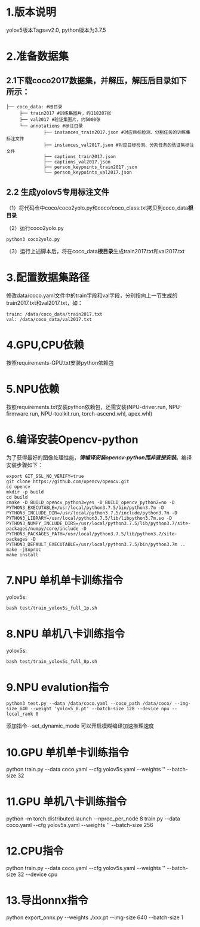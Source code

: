 # 1.版本说明
yolov5版本Tags=v2.0, python版本为3.7.5

# 2.准备数据集

## 2.1下载coco2017数据集，并解压，解压后目录如下所示：

```
├── coco_data: #根目录
     ├── train2017 #训练集图片，约118287张
     ├── val2017 #验证集图片，约5000张
     └── annotations #标注目录
     		  ├── instances_train2017.json #对应目标检测、分割任务的训练集标注文件
     		  ├── instances_val2017.json #对应目标检测、分割任务的验证集标注文件
     		  ├── captions_train2017.json 
     		  ├── captions_val2017.json 
     		  ├── person_keypoints_train2017.json 
     		  └── person_keypoints_val2017.json
```

## 2.2 生成yolov5专用标注文件

（1）将代码仓中coco/coco2yolo.py和coco/coco_class.txt拷贝到coco_data**根目录**

（2）运行coco2yolo.py

```
python3 coco2yolo.py
```

（3）运行上述脚本后，将在coco_data**根目录**生成train2017.txt和val2017.txt

# 3.配置数据集路径

修改data/coco.yaml文件中的train字段和val字段，分别指向上一节生成的train2017.txt和val2017.txt，如：  

```
train: /data/coco_data/train2017.txt  
val: /data/coco_data/val2017.txt  
```

# 4.GPU,CPU依赖
按照requirements-GPU.txt安装python依赖包  

# 5.NPU依赖
按照requirements.txt安装python依赖包，还需安装(NPU-driver.run, NPU-firmware.run, NPU-toolkit.run, torch-ascend.whl, apex.whl)

# 6.编译安装Opencv-python

为了获得最好的图像处理性能，***请编译安装opencv-python而非直接安装***。编译安装步骤如下：

```
export GIT_SSL_NO_VERIFY=true
git clone https://github.com/opencv/opencv.git
cd opencv
mkdir -p build
cd build
cmake -D BUILD_opencv_python3=yes -D BUILD_opencv_python2=no -D PYTHON3_EXECUTABLE=/usr/local/python3.7.5/bin/python3.7m -D PYTHON3_INCLUDE_DIR=/usr/local/python3.7.5/include/python3.7m -D PYTHON3_LIBRARY=/usr/local/python3.7.5/lib/libpython3.7m.so -D PYTHON3_NUMPY_INCLUDE_DIRS=/usr/local/python3.7.5/lib/python3.7/site-packages/numpy/core/include -D PYTHON3_PACKAGES_PATH=/usr/local/python3.7.5/lib/python3.7/site-packages -D PYTHON3_DEFAULT_EXECUTABLE=/usr/local/python3.7.5/bin/python3.7m ..
make -j$nproc
make install
```

# 7.NPU 单机单卡训练指令  
yolov5s:

```
bash test/train_yolov5s_full_1p.sh  
```

# 8.NPU 单机八卡训练指令  
yolov5s:

```
bash test/train_yolov5s_full_8p.sh 
```

# 9.NPU evalution指令  

```
python3 test.py --data /data/coco.yaml --coco_path /data/coco/ --img-size 640 --weight 'yolov5_0.pt' --batch-size 128 --device npu --local_rank 0
```
添加指令--set_dynamic_mode 可以开启模糊编译加速推理速度


# 10.GPU 单机单卡训练指令  
python train.py --data coco.yaml --cfg yolov5s.yaml --weights '' --batch-size 32

# 11.GPU 单机八卡训练指令  
python -m torch.distributed.launch --nproc_per_node 8 train.py --data coco.yaml --cfg yolov5s.yaml --weights '' --batch-size 256  

# 12.CPU指令  
python train.py --data coco.yaml --cfg yolov5s.yaml --weights '' --batch-size 32 --device cpu  

# 13.导出onnx指令
python export_onnx.py --weights ./xxx.pt --img-size 640 --batch-size 1
